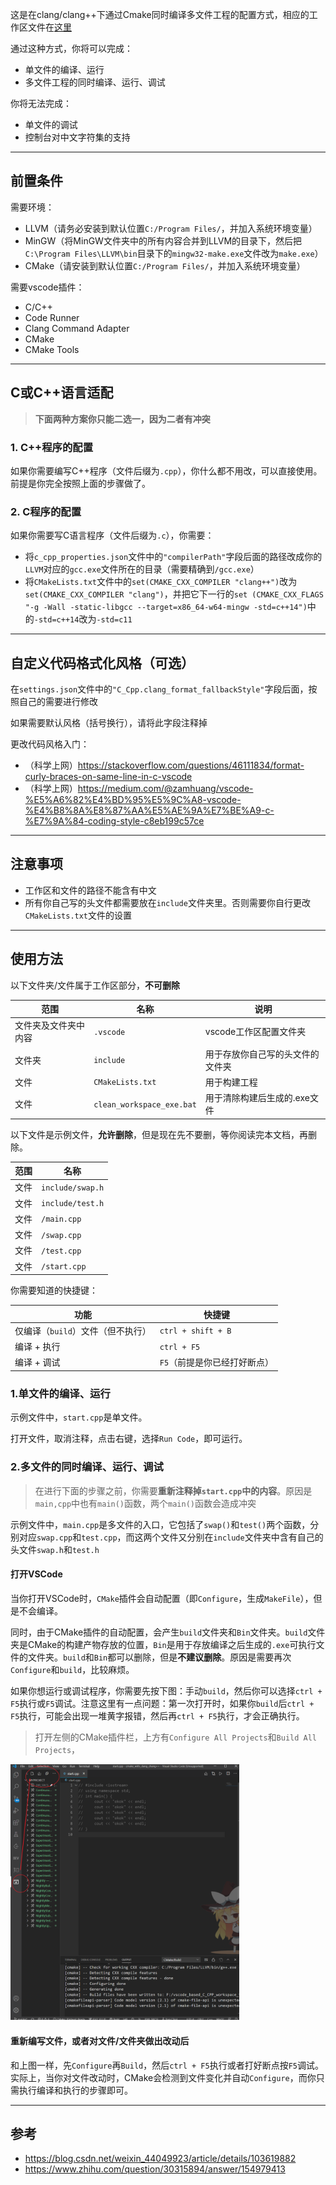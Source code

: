 这是在clang/clang++下通过Cmake同时编译多文件工程的配置方式，相应的工作区文件在[这里](../cmake_with_clang_chang++) 

通过这种方式，你将可以完成：

* 单文件的编译、运行
* 多文件工程的同时编译、运行、调试

你将无法完成：

* 单文件的调试
* 控制台对中文字符集的支持

---

## 前置条件

需要环境：

* LLVM（请务必安装到默认位置`C:/Program Files/`，并加入系统环境变量）
* MinGW（将MinGW文件夹中的所有内容合并到LLVM的目录下，然后把`C:\Program Files\LLVM\bin`目录下的`mingw32-make.exe`文件改为`make.exe`）
* CMake（请安装到默认位置`C:/Program Files/`，并加入系统环境变量）

需要vscode插件：

* C/C++
* Code Runner
* Clang Command Adapter
* CMake
* CMake Tools

---

## C或C++语言适配

> **下面两种方案你只能二选一，因为二者有冲突** 

### 1. C++程序的配置

如果你需要编写C++程序（文件后缀为`.cpp`），你什么都不用改，可以直接使用。前提是你完全按照上面的步骤做了。

### 2. C程序的配置

如果你需要写C语言程序（文件后缀为`.c`），你需要：

* 将`c_cpp_properties.json`文件中的`"compilerPath"`字段后面的路径改成你的`LLVM`对应的`gcc.exe`文件所在的目录（需要精确到`/gcc.exe`）
* 将`CMakeLists.txt`文件中的`set(CMAKE_CXX_COMPILER "clang++")`改为`set(CMAKE_CXX_COMPILER "clang")`，并把它下一行的`set (CMAKE_CXX_FLAGS "-g -Wall -static-libgcc --target=x86_64-w64-mingw -std=c++14")`中的`-std=c++14`改为`-std=c11`

---

## 自定义代码格式化风格（可选）

在`settings.json`文件中的`"C_Cpp.clang_format_fallbackStyle"`字段后面，按照自己的需要进行修改

如果需要默认风格（括号换行），请将此字段注释掉

更改代码风格入门：

* （科学上网）https://stackoverflow.com/questions/46111834/format-curly-braces-on-same-line-in-c-vscode 
* （科学上网）https://medium.com/@zamhuang/vscode-%E5%A6%82%E4%BD%95%E5%9C%A8-vscode-%E4%B8%8A%E8%87%AA%E5%AE%9A%E7%BE%A9-c-%E7%9A%84-coding-style-c8eb199c57ce 

---

## 注意事项

* 工作区和文件的路径不能含有中文
* 所有你自己写的头文件都需要放在`include`文件夹里。否则需要你自行更改`CMakeLists.txt`文件的设置

---

## 使用方法

以下文件夹/文件属于工作区部分，**不可删除** 

| 范围                 | 名称                      | 说明                             |
| -------------------- | ------------------------- | -------------------------------- |
| 文件夹及文件夹中内容 | `.vscode`                 | vscode工作区配置文件夹           |
| 文件夹               | `include`                 | 用于存放你自己写的头文件的文件夹 |
| 文件                 | `CMakeLists.txt`          | 用于构建工程                     |
| 文件                 | `clean_workspace_exe.bat` | 用于清除构建后生成的.exe文件     |

以下文件是示例文件，**允许删除**，但是现在先不要删，等你阅读完本文档，再删除。

| 范围 | 名称             |
| ---- | ---------------- |
| 文件 | `include/swap.h` |
| 文件 | `include/test.h` |
| 文件 | `/main.cpp`      |
| 文件 | `/swap.cpp`      |
| 文件 | `/test.cpp`      |
| 文件 | `/start.cpp`     |

你需要知道的快捷键：

| 功能                              | 快捷键                       |
| --------------------------------- | ---------------------------- |
| 仅编译（`build`）文件（但不执行） | `ctrl + shift + B`           |
| 编译 + 执行                       | `ctrl + F5`                  |
| 编译 + 调试                       | `F5`（前提是你已经打好断点） |

### 1.单文件的编译、运行

示例文件中，`start.cpp`是单文件。

打开文件，取消注释，点击右键，选择`Run Code`，即可运行。

### 2.多文件的同时编译、运行、调试

> 在进行下面的步骤之前，你需要**重新注释掉`start.cpp`中的内容**。原因是`main,cpp`中也有`main()`函数，两个`main()`函数会造成冲突

示例文件中，`main.cpp`是多文件的入口，它包括了`swap()`和`test()`两个函数，分别对应`swap.cpp`和`test.cpp`，而这两个文件又分别在`include`文件夹中含有自己的头文件`swap.h`和`test.h`

#### 打开VSCode

当你打开VSCode时，`CMake`插件会自动配置（即`Configure`，生成`MakeFile`），但是不会编译。

同时，由于CMake插件的自动配置，会产生`build`文件夹和`Bin`文件夹。`build`文件夹是CMake的构建产物存放的位置，`Bin`是用于存放编译之后生成的`.exe`可执行文件的文件夹。`build`和`Bin`都可以删除，但是**不建议删除**。原因是需要再次`Configure`和`build`，比较麻烦。

如果你想运行或调试程序，你需要先按下图：手动`build`，然后你可以选择`ctrl + F5`执行或`F5`调试。注意这里有一点问题：第一次打开时，如果你`build`后`ctrl + F5`执行，可能会出现一堆黄字报错，然后再`ctrl + F5`执行，才会正确执行。

> 打开左侧的CMake插件栏，上方有`Configure All Projects`和`Build All Projects`，

<img src="./img/Snipaste_2020-09-13_16-02-21.png" style="zoom:40%;" />

#### 重新编写文件，或者对文件/文件夹做出改动后

和上图一样，先`Configure`再`Build`，然后`ctrl + F5`执行或者打好断点按`F5`调试。实际上，当你对文件改动时，CMake会检测到文件变化并自动`Configure`，而你只需执行编译和执行的步骤即可。

---

## 参考

* https://blog.csdn.net/weixin_44049923/article/details/103619882
* https://www.zhihu.com/question/30315894/answer/154979413

